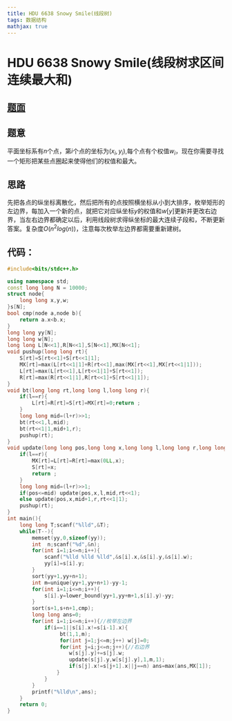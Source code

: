 ```yaml
---
title: HDU 6638 Snowy Smile(线段树)
tags: 数据结构
mathjax: true
---
```


#  HDU 6638 Snowy Smile(线段树求区间连续最大和)
<!---more--->

## [题面](http://acm.hdu.edu.cn/showproblem.php?pid=6638)

## 题意
平面坐标系有$n$个点，第$i$个点的坐标为$(x_i,y_i)$,每个点有个权值$w_i$，现在你需要寻找一个矩形把某些点圈起来使得他们的权值和最大。

## 思路
先把各点的纵坐标离散化，然后把所有的点按照横坐标从小到大排序，枚举矩形的左边界，每加入一个新的点，就把它对应纵坐标$y$的权值和$w[y]$更新并更改右边界，当左右边界都确定以后，利用线段树求得纵坐标的最大连续子段和，不断更新答案。复杂度$O(n^2log(n))$，注意每次枚举左边界都需要重新建树。

## 代码：
```cpp
#include<bits/stdc++.h>

using namespace std;
const long long N = 10000;
struct node{
    long long x,y,w;
}s[N];
bool cmp(node a,node b){
    return a.x<b.x;
}
long long yy[N];
long long w[N];
long long L[N<<1],R[N<<1],S[N<<1],MX[N<<1];
void pushup(long long rt){
    S[rt]=S[rt<<1]+S[rt<<1|1];
    MX[rt]=max(L[rt<<1|1]+R[rt<<1],max(MX[rt<<1],MX[rt<<1|1]));
    L[rt]=max(L[rt<<1],L[rt<<1|1]+S[rt<<1]);
    R[rt]=max(R[rt<<1|1],R[rt<<1]+S[rt<<1|1]);
}
void bt(long long rt,long long l,long long r){
    if(l==r){
        L[rt]=R[rt]=S[rt]=MX[rt]=0;return ;
    }
    long long mid=(l+r)>>1;
    bt(rt<<1,l,mid);
    bt(rt<<1|1,mid+1,r);
    pushup(rt);
}
void update(long long pos,long long x,long long l,long long r,long long rt){
    if(l==r){
        MX[rt]=L[rt]=R[rt]=max(0LL,x);
        S[rt]=x;
        return ;
    }
    long long mid=(l+r)>>1;
    if(pos<=mid) update(pos,x,l,mid,rt<<1);
    else update(pos,x,mid+1,r,rt<<1|1);
    pushup(rt);
}
int main(){
    long long T;scanf("%lld",&T);
    while(T--){
        memset(yy,0,sizeof(yy));
        int  n;scanf("%d",&n);
        for(int i=1;i<=n;i++){
            scanf("%lld %lld %lld",&s[i].x,&s[i].y,&s[i].w);
            yy[i]=s[i].y;
        }
        sort(yy+1,yy+n+1);
        int m=unique(yy+1,yy+n+1)-yy-1;
        for(int i=1;i<=n;i++){
            s[i].y=lower_bound(yy+1,yy+m+1,s[i].y)-yy;
        }
        sort(s+1,s+n+1,cmp);
        long long ans=0;
        for(int i=1;i<=n;i++){//枚举左边界
            if(i==1||s[i].x!=s[i-1].x){
                 bt(1,1,m);
                 for(int j=1;j<=m;j++) w[j]=0;
                 for(int j=i;j<=n;j++){//右边界
                    w[s[j].y]+=s[j].w;
                    update(s[j].y,w[s[j].y],1,m,1);
                    if(s[j].x!=s[j+1].x||j==n) ans=max(ans,MX[1]);
                }
            }
        }
        printf("%lld\n",ans);
    }
    return 0;
}
```